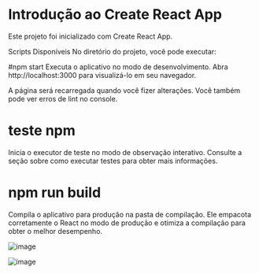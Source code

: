 # Introdução ao Create React App
Este projeto foi inicializado com Create React App.

Scripts Disponíveis
No diretório do projeto, você pode executar:

#npm start
Executa o aplicativo no modo de desenvolvimento.
Abra http://localhost:3000 para visualizá-lo em seu navegador.

A página será recarregada quando você fizer alterações.
Você também pode ver erros de lint no console.

# teste npm
Inicia o executor de teste no modo de observação interativo.
Consulte a seção sobre como executar testes para obter mais informações.

# npm run build
Compila o aplicativo para produção na pasta de compilação.
Ele empacota corretamente o React no modo de produção e otimiza a compilação para obter o melhor desempenho.


![image](https://github.com/leosoldi/SearchCepApp/assets/94129878/3e189d4a-4a89-4a0f-be7d-de9881f1f43b)


![image](https://github.com/leosoldi/SearchCepApp/assets/94129878/06bb5176-9588-401f-964a-2201aaf1a330)
